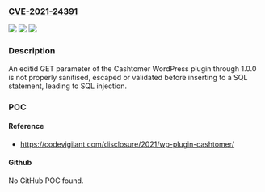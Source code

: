 ### [CVE-2021-24391](https://cve.mitre.org/cgi-bin/cvename.cgi?name=CVE-2021-24391)
![](https://img.shields.io/static/v1?label=Product&message=Cashtomer&color=blue)
![](https://img.shields.io/static/v1?label=Version&message=1.0.0%3C%3D%201.0.0%20&color=brighgreen)
![](https://img.shields.io/static/v1?label=Vulnerability&message=CWE-89%20SQL%20Injection&color=brighgreen)

### Description

An editid GET parameter of the Cashtomer WordPress plugin through 1.0.0 is not properly sanitised, escaped or validated before inserting to a SQL statement, leading to SQL injection.

### POC

#### Reference
- https://codevigilant.com/disclosure/2021/wp-plugin-cashtomer/

#### Github
No GitHub POC found.

